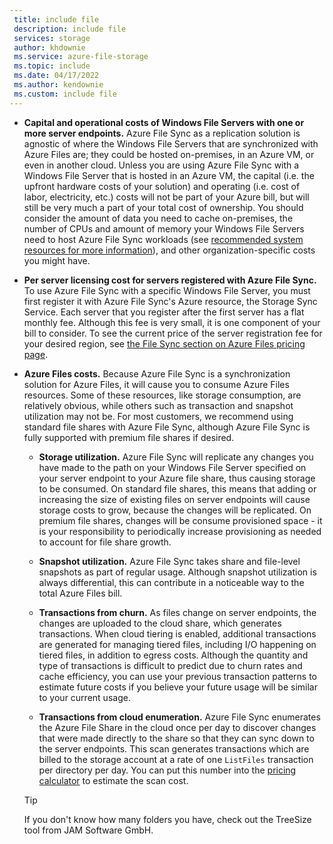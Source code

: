 ```yaml
---
 title: include file
 description: include file
 services: storage
 author: khdownie
 ms.service: azure-file-storage
 ms.topic: include
 ms.date: 04/17/2022
 ms.author: kendownie
 ms.custom: include file
---
```


- **Capital and operational costs of Windows File Servers with one or more server endpoints.** Azure File Sync as a replication solution is agnostic of where the Windows File Servers that are synchronized with Azure Files are; they could be hosted on-premises, in an Azure VM, or even in another cloud. Unless you are using Azure File Sync with a Windows File Server that is hosted in an Azure VM, the capital (i.e. the upfront hardware costs of your solution) and operating (i.e. cost of labor, electricity, etc.) costs will not be part of your Azure bill, but will still be very much a part of your total cost of ownership. You should consider the amount of data you need to cache on-premises, the number of CPUs and amount of memory your Windows File Servers need to host Azure File Sync workloads (see [recommended system resources for more information](../articles/storage/file-sync/file-sync-planning.md#recommended-system-resources)), and other organization-specific costs you might have.

- **Per server licensing cost for servers registered with Azure File Sync.** To use Azure File Sync with a specific Windows File Server, you must first register it with Azure File Sync's Azure resource, the Storage Sync Service. Each server that you register after the first server has a flat monthly fee. Although this fee is very small, it is one component of your bill to consider. To see the current price of the server registration fee for your desired region, see [the File Sync section on Azure Files pricing page](https://azure.microsoft.com/pricing/details/storage/files/).

- **Azure Files costs.** Because Azure File Sync is a synchronization solution for Azure Files, it will cause you to consume Azure Files resources. Some of these resources, like storage consumption, are relatively obvious, while others such as transaction and snapshot utilization may not be. For most customers, we recommend using standard file shares with Azure File Sync, although Azure File Sync is fully supported with premium file shares if desired.
    - **Storage utilization.** Azure File Sync will replicate any changes you have made to the path on your Windows File Server specified on your server endpoint to your Azure file share, thus causing storage to be consumed. On standard file shares, this means that adding or increasing the size of existing files on server endpoints will cause storage costs to grow, because the changes will be replicated. On premium file shares, changes will be consume provisioned space - it is your responsibility to periodically increase provisioning as needed to account for file share growth.

    - **Snapshot utilization.** Azure File Sync takes share and file-level snapshots as part of regular usage. Although snapshot utilization is always differential, this can contribute in a noticeable way to the total Azure Files bill.

    - **Transactions from churn.** As files change on server endpoints, the changes are uploaded to the cloud share, which generates transactions. When cloud tiering is enabled, additional transactions are generated for managing tiered files, including I/O happening on tiered files, in addition to egress costs. Although the quantity and type of transactions is difficult to predict due to churn rates and cache efficiency, you can use your previous transaction patterns to estimate future costs if you believe your future usage will be similar to your current usage. 
    
    - **Transactions from cloud enumeration.** Azure File Sync enumerates the Azure File Share in the cloud once per day to discover changes that were made directly to the share so that they can sync down to the server endpoints. This scan generates transactions which are billed to the storage account at a rate of one `ListFiles` transaction per directory per day. You can put this number into the [pricing calculator](https://azure.microsoft.com/pricing/calculator/) to estimate the scan cost.  

    > [!Tip]  
    > If you don't know how many folders you have, check out the TreeSize tool from JAM Software GmbH.
